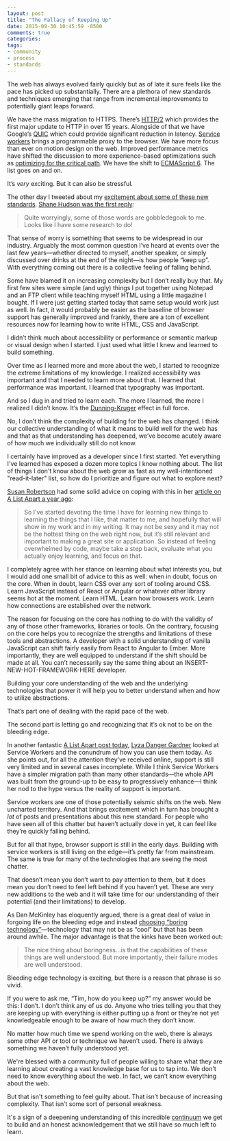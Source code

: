 ```yaml
---
layout: post
title: "The Fallacy of Keeping Up"
date: 2015-09-30 10:45:59 -0500
comments: true
categories: 
tags: 
- community
- process
- standards
---
```

The web has always evolved fairly quickly but as of late it sure feels like the pace has picked up substantially. There are a plethora of new standards and techniques emerging that range from incremental improvements to potentially giant leaps forward. 

We have the mass migration to HTTPS. There’s [HTTP/2](http://http2.github.io/) which provides the first major update to HTTP in over 15 years. Alongside of that we have Google’s [QUIC](https://www.chromium.org/quic) which could provide significant reduction in latency. [Service workers](https://developer.mozilla.org/en-US/docs/Web/API/Service_Worker_API) brings a programmable proxy to the browser. We have more focus than ever on motion design on the web. Improved performance metrics have shifted the discussion to more experience-based optimizations such as [optimizing for the critical path](https://developers.google.com/web/fundamentals/performance/critical-rendering-path/optimizing-critical-rendering-path?hl=en). We have the shift to [ECMAScript 6](https://github.com/ericdouglas/ES6-Learning). The list goes on and on.

It’s _very_ exciting. But it can also be stressful. 

The other day I tweeted about my [excitement about some of these new standards](https://twitter.com/tkadlec/status/647079705133338624). [Shane Hudson was the first reply](https://twitter.com/ShaneHudson/status/647083409085480960):

> Quite worryingly, some of those words are gobbledegook to me. Looks like I have some research to do!

That sense of worry is something that seems to be widespread in our industry. Arguably the most common question I’ve heard at events over the last few years—whether directed to myself, another speaker, or simply discussed over drinks at the end of the night—is how people “keep up”. With everything coming out there is a collective feeling of falling behind.

Some have blamed it on increasing complexity but I don’t really buy that. My first few sites were simple (and ugly) things I put together using Notepad and an FTP client while teaching myself HTML using a little magazine I bought. If I were just getting started today that same setup would work just as well. In fact, it would probably be easier as the baseline of browser support has generally improved and frankly, there are a ton of excellent resources now for learning how to write HTML, CSS and JavaScript.

I didn’t think much about accessibility or performance or semantic markup or visual design when I started. I just used what little I knew and learned to build something.

Over time as I learned more and more about the web, I started to recognize the extreme limitations of my knowledge. I realized accessibility was important and that I needed to learn more about that. I learned that performance was important. I learned that typography was important. 

And so I dug in and tried to learn each. The more I learned, the more I realized I didn’t know. It’s the [Dunning-Kruger](https://en.wikipedia.org/wiki/Dunning%E2%80%93Kruger_effect) effect in full force.

No, I don’t think the complexity of building for the web has changed. I think our collective understanding of what it means to build well for the web has and that as that understanding has deepened, we’ve become acutely aware of how much we individually still do not know.

I certainly have improved as a developer since I first started. Yet everything I've learned has exposed a dozen more topics I know nothing about. The list of things I don't know about the web grow as fast as my well-intentioned "read-it-later" list, so how do I prioritize and figure out what to explore next?

[Susan Robertson](https://twitter.com/susanjrobertson) had some solid advice on coping with this in her [article on A List Apart a year ago](http://alistapart.com/blog/post/overwhelmed-by-code):

> So I’ve started devoting the time I have for learning new things to learning the things that I like, that matter to me, and hopefully that will show in my work and in my writing. It may not be sexy and it may not be the hottest thing on the web right now, but it’s still relevant and important to making a great site or application. So instead of feeling overwhelmed by code, maybe take a step back, evaluate what you actually enjoy learning, and focus on that.

I completely agree with her stance on learning about what interests you, but I would add one small bit of advice to this as well: when in doubt, focus on the core. When in doubt, learn CSS over any sort of tooling around CSS. Learn JavaScript instead of React or Angular or whatever other library seems hot at the moment. Learn HTML. Learn how browsers work. Learn how connections are established over the network.

The reason for focusing on the core has nothing to do with the validity of any of those other frameworks, libraries or tools. On the contrary, focusing on the core helps you to recognize the strengths and limitations of these tools and abstractions. A developer with a solid understanding of vanilla JavaScript can shift fairly easily from React to Angular to Ember. More importantly, they are well equipped to understand if the shift should be made at all. You can’t necessarily say the same thing about an INSERT-NEW-HOT-FRAMEWORK-HERE developer.

Building your core understanding of the web and the underlying technologies that power it will help you to better understand when and how to utilize abstractions. 

That’s part one of dealing with the rapid pace of the web.

The second part is letting go and recognizing that it’s ok not to be on the bleeding edge.

In another fantastic [A List Apart post today](http://alistapart.com/column/how-do-we-get-it-done-now), [Lyza Danger Gardner](https://twitter.com/lyzadanger) looked at Service Workers and the conundrum of how you can use them today. As she points out, for all the attention they’ve received online, support is still very limited and in several cases incomplete. While I think Service Workers have a simpler migration path than many other standards—the whole API was built from the ground-up to be easy to progressively enhance—I think her nod to the hype versus the reality of support is important.

Service workers are one of those potentially seismic shifts on the web. New uncharted territory. And that brings excitement which in turn has brought a _lot_ of posts and presentations about this new standard. For people who have seen all of this chatter but haven’t actually dove in yet, it can feel like they’re quickly falling behind. 

But for all that hype, browser support is still in the early days. Building with service workers is still living on the edge—it’s pretty far from mainstream. The same is true for many of the technologies that are seeing the most chatter. 

That doesn’t mean you don’t want to pay attention to them, but it does mean you don’t need to feel left behind if you haven’t yet. These are very new additions to the web and it will take time for our understanding of their potential (and their limitations) to develop.

As Dan McKinley has eloquently argued, there is a great deal of value in forgoing life on the bleeding edge and instead [choosing “boring technology”](http://mcfunley.com/choose-boring-technology)—technology that may not be as “cool” but that has been around awhile. The major advantage is that the kinks have been worked out:

> The nice thing about boringness…is that the capabilities of these things are well understood. But more importantly, their failure modes are well understood. 

Bleeding edge technology is exciting, but there is a reason that phrase is so vivid. 

If you were to ask me, “Tim, how do you keep up?” my answer would be this: I don’t. I don’t think any of us do. Anyone who tries telling you that they are keeping up with everything is either putting up a front or they’re not yet knowledgeable enough to be aware of how much they don’t know.

No matter how much time we spend working on the web, there is always some other API or tool or technique we haven’t used. There is always something we haven’t fully understood yet.

We're blessed with a community full of people willing to share what they are learning about creating a vast knowledge base for us to tap into. We don't need to know everything about the web. In fact, we can’t know everything about the web. 

But that isn't something to feel guilty about. That isn’t because of increasing complexity. That isn’t some sort of personal weakness.

It's a sign of a deepening understanding of this incredible [continuum](https://adactio.com/journal/6692) we get to build and an honest acknowledgement that we still have so much left to learn.